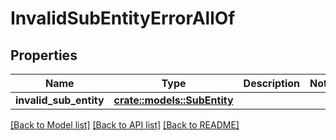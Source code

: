 # InvalidSubEntityErrorAllOf

## Properties

Name | Type | Description | Notes
------------ | ------------- | ------------- | -------------
**invalid_sub_entity** | [**crate::models::SubEntity**](SubEntity.md) |  | 

[[Back to Model list]](../README.md#documentation-for-models) [[Back to API list]](../README.md#documentation-for-api-endpoints) [[Back to README]](../README.md)


